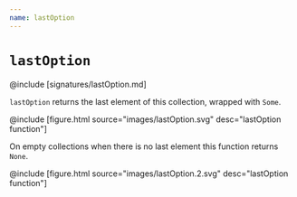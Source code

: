 ```yaml
---
name: lastOption
---
```


# `lastOption`

@include [signatures/lastOption.md]

`lastOption` returns the last element of this collection, wrapped with `Some`.

@include [figure.html source="images/lastOption.svg" desc="lastOption function"]

On empty collections when there is no last element this function returns `None`.

@include [figure.html source="images/lastOption.2.svg" desc="lastOption function"]
